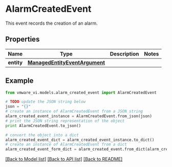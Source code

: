 # AlarmCreatedEvent

This event records the creation of an alarm. 

## Properties
Name | Type | Description | Notes
------------ | ------------- | ------------- | -------------
**entity** | [**ManagedEntityEventArgument**](ManagedEntityEventArgument.md) |  | 

## Example

```python
from vmware_vi.models.alarm_created_event import AlarmCreatedEvent

# TODO update the JSON string below
json = "{}"
# create an instance of AlarmCreatedEvent from a JSON string
alarm_created_event_instance = AlarmCreatedEvent.from_json(json)
# print the JSON string representation of the object
print AlarmCreatedEvent.to_json()

# convert the object into a dict
alarm_created_event_dict = alarm_created_event_instance.to_dict()
# create an instance of AlarmCreatedEvent from a dict
alarm_created_event_form_dict = alarm_created_event.from_dict(alarm_created_event_dict)
```
[[Back to Model list]](../README.md#documentation-for-models) [[Back to API list]](../README.md#documentation-for-api-endpoints) [[Back to README]](../README.md)


